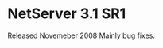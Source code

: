<properties date="2016-05-11"
SortOrder="48"
/>

NetServer 3.1 SR1
=================

Released Novemeber 2008
Mainly bug fixes.
